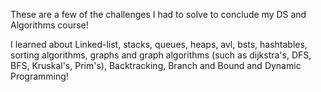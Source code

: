 These are a few of the challenges I had to solve to conclude my DS and Algorithms course!

I learned about Linked-list, stacks, queues, heaps, avl, bsts, hashtables, sorting algorithms,
graphs and graph algorithms (such as dijkstra's, DFS, BFS, Kruskal's, Prim's), Backtracking,
Branch and Bound and Dynamic Programming!
